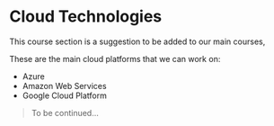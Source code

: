 # Cloud Technologies

This course section is a suggestion to be added to our main courses,

These are the main cloud platforms that we can work on:
- Azure
- Amazon Web Services
- Google Cloud Platform

>To be continued...

